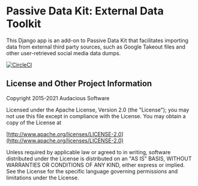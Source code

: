 # Passive Data Kit: External Data Toolkit

This Django app is an add-on to Passive Data Kit that facilitates importing data from external third party sources, such as Google Takeout files and other user-retrieved social media data dumps.

[![CircleCI](https://circleci.com/gh/audacious-software/Passive-Data-Kit-External-Data.svg?style=svg)](https://circleci.com/gh/audacious-software/Passive-Data-Kit-External-Data)

## License and Other Project Information

Copyright 2015-2021 Audacious Software

Licensed under the Apache License, Version 2.0 (the "License"); you may not use this file except in compliance with the License. You may obtain a copy of the License at

[http://www.apache.org/licenses/LICENSE-2.0](http://www.apache.org/licenses/LICENSE-2.0)

Unless required by applicable law or agreed to in writing, software distributed under the License is distributed on an "AS IS" BASIS, WITHOUT WARRANTIES OR CONDITIONS OF ANY KIND, either express or implied. See the License for the specific language governing permissions and limitations under the License.